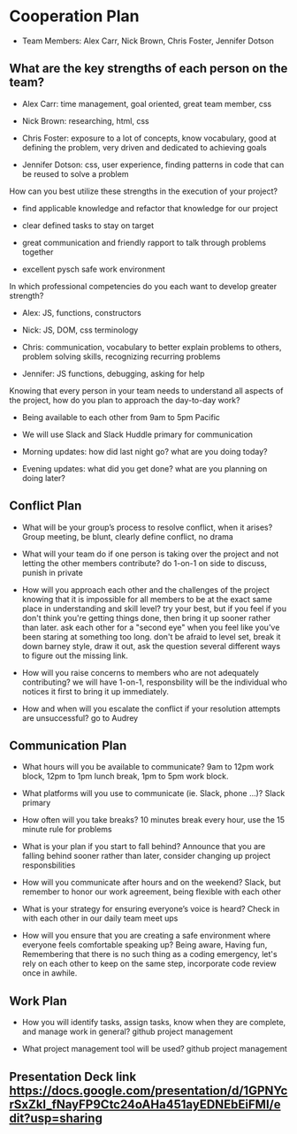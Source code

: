 # Cooperation Plan

- Team Members: Alex Carr, Nick Brown, Chris Foster, Jennifer Dotson

## What are the key strengths of each person on the team?

- Alex Carr: time management, goal oriented, great team member, css

- Nick Brown: researching, html, css

- Chris Foster: exposure to a lot of concepts, know vocabulary, good at defining the problem, very driven and dedicated to achieving goals

- Jennifer Dotson: css, user experience, finding patterns in code that can be reused to solve a problem

How can you best utilize these strengths in the execution of your project?

- find applicable knowledge and refactor that knowledge for our project

- clear defined tasks to stay on target

- great communication and friendly rapport to talk through problems together

- excellent pysch safe work environment 

In which professional competencies do you each want to develop greater strength?

- Alex:  JS, functions, constructors

- Nick: JS, DOM, css terminology

- Chris: communication, vocabulary to better explain problems to others, problem solving skills, recognizing recurring problems

- Jennifer: JS functions, debugging, asking for help

Knowing that every person in your team needs to understand all aspects of the project, how do you plan to approach the day-to-day work?

- Being available to each other from 9am to 5pm Pacific

- We will use Slack and Slack Huddle primary for communication

- Morning updates: how did last night go? what are you doing today?

- Evening updates: what did you get done?  what are you planning on doing later?

## Conflict Plan

- What will be your group’s process to resolve conflict, when it arises? Group meeting, be blunt, clearly define conflict, no drama

- What will your team do if one person is taking over the project and not letting the other members contribute? do 1-on-1 on side to discuss, punish in private

- How will you approach each other and the challenges of the project knowing that it is impossible for all members to be at the exact same place in understanding and skill level? try your best, but if you feel if you don't think you're getting things done, then bring it up sooner rather than later. ask each other for a "second eye" when you feel like you've been staring at something too long.  don't be afraid to level set, break it down barney style, draw it out, ask the question several different ways to figure out the missing link. 

- How will you raise concerns to members who are not adequately contributing? we will have 1-on-1, responsbility will be the individual who notices it first to bring it up immediately.

- How and when will you escalate the conflict if your resolution attempts are unsuccessful? go to Audrey

## Communication Plan

- What hours will you be available to communicate? 9am to 12pm work block, 12pm to 1pm lunch break, 1pm to 5pm work block.

- What platforms will you use to communicate (ie. Slack, phone …)? Slack primary

- How often will you take breaks? 10 minutes break every hour, use the 15 minute rule for problems

- What is your plan if you start to fall behind? Announce that you are falling behind sooner rather than later, consider changing up project responsbilities

- How will you communicate after hours and on the weekend? Slack, but remember to honor our work agreement, being flexible with each other

- What is your strategy for ensuring everyone’s voice is heard? Check in with each other in our daily team meet ups

- How will you ensure that you are creating a safe environment where everyone feels comfortable speaking up? Being aware, Having fun, Remembering that there is no such thing as a coding emergency, let's rely on each other to keep on the same step, incorporate code review once in awhile.

## Work Plan

- How you will identify tasks, assign tasks, know when they are complete, and manage work in general? github project management

- What project management tool will be used? github project management

## Presentation Deck link https://docs.google.com/presentation/d/1GPNYcrSxZkI_fNayFP9Ctc24oAHa451ayEDNEbEiFMI/edit?usp=sharing
